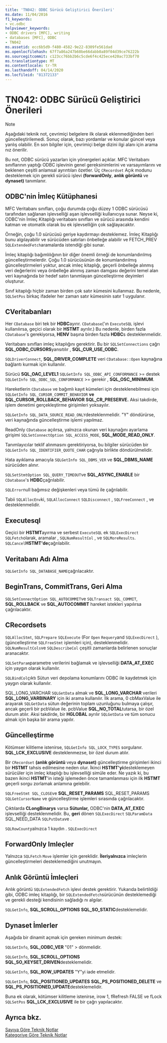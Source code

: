 ```yaml
---
title: 'TN042: ODBC Sürücü Geliştirici Önerileri'
ms.date: 11/04/2016
f1_keywords:
- vc.odbc
helpviewer_keywords:
- ODBC drivers [MFC], writing
- databases [MFC], ODBC
- TN042
ms.assetid: ecc6b5d9-f480-4582-9e22-8309fe561dad
ms.openlocfilehash: 67f7a86a247b60be66dabb0a89f04d39ce76222b
ms.sourcegitcommit: c123cc76bb2b6c5cde6f4c425ece420ac733bf70
ms.translationtype: MT
ms.contentlocale: tr-TR
ms.lasthandoff: 04/14/2020
ms.locfileid: "81372133"
---
```

# <a name="tn042-odbc-driver-developer-recommendations"></a>TN042: ODBC Sürücü Geliştirici Önerileri

> [!NOTE]
> Aşağıdaki teknik not, çevrimiçi belgelere ilk olarak eklenmediğinden beri güncelleştirilemedi. Sonuç olarak, bazı yordamlar ve konular güncel veya yanlış olabilir. En son bilgiler için, çevrimiçi belge dizini ilgi alanı için arama nız önerilir.

Bu not, ODBC sürücü yazarları için yönergeleri açıklar. MFC Veritabanı sınıflarının yaptığı ODBC işlevinin genel gereksinimlerini ve varsayımlarını ve beklenen çeşitli anlamsal ayrıntıları özetler. Üç `CRecordset` Açık modunu desteklemek için gerekli sürücü işlevi **(forwardOnly**, **anlık görüntü** ve **dynaset)** tanımlanır.

## <a name="odbcs-cursor-library"></a>ODBC'nin İmleç Kütüphanesi

MFC Veritabanı sınıfları, çoğu durumda çoğu düzey 1 ODBC sürücüsü tarafından sağlanan işlevselliği aşan işlevselliği kullanıcıya sunar. Neyse ki, ODBC'nin İmleç Kitaplığı veritabanı sınıfları ve sürücü arasında kendini katman ve otomatik olarak bu ek işlevselliğin çok sağlayacaktır.

Örneğin, çoğu 1.0 sürücüsü geriye kaydırmayı desteklemez. İmleç Kitaplığı bunu algılayabilir ve sürücüden satırları önbelleğe alabilir ve FETCH_PREV `SQLExtendedFetch`aramalarda istendiği gibi sunar.

İmleç kitaplığı bağımlılığının bir diğer önemli örneği de konumlandırılmış güncelleştirmelerdir. Çoğu 1.0 sürücüsünün de konumlandırılmış güncelleştirmeleri yoktur, ancak imleç kitaplığı, geçerli önbelleğe alınmış veri değerlerini veya önbelleğe alınmış zaman damgası değerini temel alan veri kaynağında bir hedef satırı tanımlayan güncelleştirme deyimleri oluşturur.

Sınıf kitaplığı hiçbir zaman birden çok satır kümesini kullanmaz. Bu nedenle, `SQLSetPos` birkaç ifadeler her zaman satır kümesinin satır 1 uygulanır.

## <a name="cdatabases"></a>CVeritabanları

Her `CDatabase` biri tek bir **HDBC**ayırır. `CDatabase`('ın `ExecuteSQL` işlevi kullanılırsa, geçici olarak bir **HSTMT** ayrılır.) Bu nedenle, birden fazla `CDatabase`'s gerekiyorsa, **HENV** başına birden fazla **HDBC**s desteklenmelidir.

Veritabanı sınıfları imleç kitaplığını gerektirir. Bu bir `SQLSetConnections` çağrı **SQL_ODBC_CURSORS**yansıtılır , **SQL_CUR_USE_ODBC**.

`SQLDriverConnect`, **SQL_DRIVER_COMPLETE** veri `CDatabase::Open` kaynağına bağlantı kurmak için kullanılır.

Sürücü **SQL_OAC_LEVEL1** `SQLGetInfo SQL_ODBC_API_CONFORMANCE`  >= destek `SQLGetInfo SQL_ODBC_SQL_CONFORMANCE`  >= gerekir , **SQL_OSC_MINIMUM**.

Hareketlerin `CDatabase` ve bağımlı kayıt kümeleri için desteklenebilmesi için `SQLGetInfo SQL_CURSOR_COMMIT_BEHAVIOR` **ve SQL_CURSOR_ROLLBACK_BEHAVIOR** **SQL_CR_PRESERVE.** Aksi takdirde, işlem denetimi gerçekleştirme girişimleri yoksayılır.

`SQLGetInfo SQL_DATA_SOURCE_READ_ONLY`desteklenmelidir. "Y" döndürürse, veri kaynağında güncelleştirme işlemi yapılmaz.

ReadOnly `CDatabase` açılırsa, yalnızca okunan veri kaynağını ayarlama girişimi `SQLSetConnectOption SQL_ACCESS_MODE`, **SQL_MODE_READ_ONLY**.

Tanımlayıcılar teklif alınmasını gerektiriyorsa, bu bilgiler sürücüden bir `SQLGetInfo SQL_IDENTIFIER_QUOTE_CHAR` çağrıyla birlikte döndürülmelidir.

Hata ayıklama amacıyla `SQLGetInfo SQL_DBMS_VER` ve **SQL_DBMS_NAME** sürücüden alınır.

`SQLSetStmtOption SQL_QUERY_TIMEOUT`ve **SQL_ASYNC_ENABLE** bir `CDatabase`'s **HDBC**çağrılabilir.

`SQLError`null bağımsız değişkenleri veya tümü ile çağrılabilir.

Tabii `SQLAllocEnv`ki, `SQLAllocConnect` `SQLDisconnect` , `SQLFreeConnect` , ve desteklenmelidir.

## <a name="executesql"></a>Executesql

Geçici bir **HSTMT**ayırma ve serbest `ExecuteSQL` ek `SQLExecDirect` `SQLFetch`olarak, aramalar , `SQLNumResultCol` , ve `SQLMoreResults`. `SQLCancel`**HSTMT'de**çağrılabilir.

## <a name="getdatabasename"></a>Veritabanı Adı Alma

`SQLGetInfo SQL_DATABASE_NAME`çağrılacaktır.

## <a name="begintrans-committrans-rollback"></a>BeginTrans, CommitTrans, Geri Alma

`SQLSetConnectOption SQL_AUTOCOMMIT`ve `SQLTransact SQL_COMMIT`, **SQL_ROLLBACK** ve **SQL_AUTOCOMMIT** hareket istekleri yapılırsa çağrılacaktır.

## <a name="crecordsets"></a>CRecordsets

`SQLAllocStmt`, `SQLPrepare` `SQLExecute` (For `Open` `Requery`and `SQLExecDirect` ), (güncelleştirme `SQLFreeStmt` işlemleri için), desteklenmelidir. `SQLNumResultCols`ve `SQLDescribeCol` çeşitli zamanlarda belirlenen sonuçlar aranacaktır.

`SQLSetParam`parametre verilerini bağlamak ve işlevselliği **DATA_AT_EXEC** için yaygın olarak kullanılır.

`SQLBindCol`çıktı Sütun veri depolama konumlarını ODBC ile kaydetmek için yaygın olarak kullanılır.

SQL_LONG_VARCHAR `SQLGetData` almak ve **SQL_LONG_VARCHAR** verileri **SQL_LONG_VARBINARY** için iki arama kullanılır. İlk arama, 0 cbMaxValue ile arayarak `SQLGetData` sütun değerinin toplam uzunluğunu bulmaya çalışır, ancak geçerli bir pcbValue ile. pcbValue **SQL_NO_TOTAL**tutarsa, bir özel durum atılır. Aksi takdirde, bir **HGLOBAL** ayrılır `SQLGetData` ve tüm sonucu almak için başka bir arama yapılır.

## <a name="updating"></a>Güncelleştirme

Kötümser kilitleme istenirse, `SQLGetInfo SQL_LOCK_TYPES` sorgulanır. **SQL_LCK_EXCLUSIVE** desteklenmezse, bir özel durum atılır.

Bir `CRecordset` **(anlık görüntü** veya **dynaset)** güncelleştirme girişimleri ikinci bir **HSTMT** tahsis edilmesine neden olur. İkinci **HSTMT'yi**desteklemeyen sürücüler için imleç kitaplığı bu işlevselliği simüle eder. Ne yazık ki, bu bazen ikinci **HSTMT**'in isteği işlemeden önce tamamlanması için ilk **HSTMT** geçerli sorgu zorlamak anlamına gelebilir.

`SQLFreeStmt SQL_CLOSE`ve **SQL_RESET_PARAMS** SQL_RESET_PARAMS `SQLGetCursorName` ve güncelleştirme işlemleri sırasında çağrılacaktır.

Çıktılarda **CLongBinarys** varsa **Sütunlar,** ODBC'nin **DATA_AT_EXEC** işlevselliği desteklenmelidir. Bu, **geri** dönen `SQLExecDirect` `SQLParamData` SQL_NEED_DATA `SQLPutData`ve .

`SQLRowCount`yalnızca 1 kaydın . `SQLExecDirect`

## <a name="forwardonly-cursors"></a>ForwardOnly Imleçler

Yalnızca `SQLFetch` `Move` işlemler için gereklidir. **İleriyalnızca** imleçlerin güncelleştirmeleri desteklemediğini unutmayın.

## <a name="snapshot-cursors"></a>Anlık Görüntü İmleçleri

Anlık görüntü `SQLExtendedFetch` işlevi destek gerektirir. Yukarıda belirtildiği gibi, ODBC imleç kitaplığı, bir `SQLExtendedFetch`sürücünün desteklemediği ve gerekli desteği kendisinin sağladığı nı algılar.

`SQLGetInfo`, **SQL_SCROLL_OPTIONS** **SQL_SO_STATIC**desteklemelidir.

## <a name="dynaset-cursors"></a>Dynaset İmlerler

Aşağıda bir dinamit açmak için gereken minimum destek:

`SQLGetInfo`, **SQL_ODBC_VER** "01" > dönmelidir.

`SQLGetInfo`, **SQL_SCROLL_OPTIONS** **SQL_SO_KEYSET_DRIVEN**desteklemelidir.

`SQLGetInfo`, **SQL_ROW_UPDATES** "Y"yi iade etmelidir.

`SQLGetInfo`, **SQL_POSITIONED_UPDATES** **SQL_PS_POSITIONED_DELETE** ve **SQL_PS_POSITIONED_UPDATE**desteklemelidir.

Buna ek olarak, kötümser kilitleme istenirse, irow 1, fRefresh FALSE ve fLock `SQLSetPos` **SQL_LCK_EXCLUSIVE** ile bir çağrı yapılacaktır.

## <a name="see-also"></a>Ayrıca bkz.

[Sayıya Göre Teknik Notlar](../mfc/technical-notes-by-number.md)<br/>
[Kategoriye Göre Teknik Notlar](../mfc/technical-notes-by-category.md)
